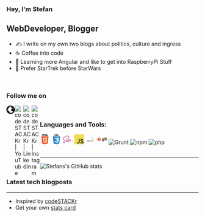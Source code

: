 ### Hey, I'm Stefan

## WebDeveloper, Blogger

- ✍️ I write on my own two blogs about politics, culture and ingress
- ☕ Coffee into code
- 🌱 Learning more Angular and like to get into RaspberryPi Stuff
- 🖖 Prefer StarTrek before StarWars

<br>

### Follow me on

[<img align="left" alt="codeSTACKr.com" width="22px" src="https://raw.githubusercontent.com/iconic/open-iconic/master/svg/globe.svg" />][website]
[<img align="left" alt="codeSTACKr | YouTube" width="22px" src="https://cdn.jsdelivr.net/npm/simple-icons@v3/icons/youtube.svg" />][youtube]
[<img align="left" alt="codeSTACKr | LinkedIn" width="22px" src="https://cdn.jsdelivr.net/npm/simple-icons@v3/icons/linkedin.svg" />][linkedin]
[<img align="left" alt="codeSTACKr | Instagram" width="22px" src="https://cdn.jsdelivr.net/npm/simple-icons@v3/icons/instagram.svg" />][instagram]

<br>

### Languages and Tools:

<img alt="HTML5" width="26px" src="https://raw.githubusercontent.com/github/explore/80688e429a7d4ef2fca1e82350fe8e3517d3494d/topics/html/html.png" />
<img alt="CSS3" width="26px" src="https://raw.githubusercontent.com/github/explore/80688e429a7d4ef2fca1e82350fe8e3517d3494d/topics/css/css.png" />
<img alt="Sass" width="26px" src="https://raw.githubusercontent.com/github/explore/80688e429a7d4ef2fca1e82350fe8e3517d3494d/topics/sass/sass.png" />
<img alt="JavaScript" width="26px" src="https://raw.githubusercontent.com/github/explore/80688e429a7d4ef2fca1e82350fe8e3517d3494d/topics/javascript/javascript.png" />
<img alt="MySQL" width="26px" src="https://raw.githubusercontent.com/github/explore/80688e429a7d4ef2fca1e82350fe8e3517d3494d/topics/mysql/mysql.png" />
<img alt="Git" width="26px" src="https://raw.githubusercontent.com/github/explore/80688e429a7d4ef2fca1e82350fe8e3517d3494d/topics/git/git.png" />
<img alt="Grunt" width="26px" src="https://gruntjs.com/img/grunt-logo-no-wordmark.svg" />
<img alt="npm" width="26px" src="https://raw.githubusercontent.com/npm/logos/master/npm%20square/n-64.png" />
<img alt="php" width="48px" src="https://upload.wikimedia.org/wikipedia/commons/2/27/PHP-logo.svg" />

<br>
<br>

---

![Stefans's GitHub stats](https://github-readme-stats.vercel.app/api?username=stewil87&count_private=true&show_icons=true&theme=darcula)

### Latest tech blogposts
<!-- BLOG-POST-LIST:START -->
<!-- BLOG-POST-LIST:END -->

[website]: https://stefan-wilhelm.info
[youtube]: https://www.youtube.com/c/StefanWilhelm
[instagram]: https://www.instagram.com/zutiefstbeeindruckt
[linkedin]: https://www.linkedin.com/in/stefan-wilhelm-webdev-leverkusen
[codingplaylist]: https://www.youtube.com/playlist?list=PLZlyNzJn2430oKmOWrtIRvMVqS_9keN2J

---

- Inspired by [codeSTACKr](https://github.com/codeSTACKr)
- Get your own [stats card](https://github.com/anuraghazra/github-readme-stats)
